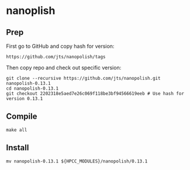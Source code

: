# nanoplish

## Prep
First go to GitHub and copy hash for version:
```
https://github.com/jts/nanopolish/tags
```

Then copy repo and check out specific version:
```
git clone --recursive https://github.com/jts/nanopolish.git nanopolish-0.13.1
cd nanopolish-0.13.1
git checkout 2202318e5aed7e26c069f118be3bf94566619eeb # Use hash for version 0.13.1
```

## Compile
```
make all
```

## Install
```
mv nanopolish-0.13.1 ${HPCC_MODULES}/nanopolish/0.13.1
```

